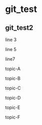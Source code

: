 # git_test
## git_test2
line 3

line 5

line7

topic-A

topic-B

topic-C

topic-D

topic-E

topic-F
